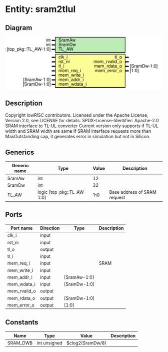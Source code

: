 # Entity: sram2tlul
## Diagram
![Diagram](sram2tlul.svg "Diagram")
## Description
Copyright lowRISC contributors.
 Licensed under the Apache License, Version 2.0, see LICENSE for details.
 SPDX-License-Identifier: Apache-2.0
 SRAM interface to TL-UL converter
      Current version only supports if TL-UL width and SRAM width are same
      If SRAM interface requests more than MaxOutstanding cap, it generates
      error in simulation but not in Silicon.
 
## Generics
| Generic name | Type                       | Value | Description                  |
| ------------ | -------------------------- | ----- | ---------------------------- |
| SramAw       | int                        | 12    |                              |
| SramDw       | int                        | 32    |                              |
| TL_AW        | logic [top_pkg::TL_AW-1:0] | 'h0   | Base address of SRAM request |
## Ports
| Port name    | Direction | Type         | Description |
| ------------ | --------- | ------------ | ----------- |
| clk_i        | input     |              |             |
| rst_ni       | input     |              |             |
| tl_o         | output    |              |             |
| tl_i         | input     |              |             |
| mem_req_i    | input     |              | SRAM        |
| mem_write_i  | input     |              |             |
| mem_addr_i   | input     | [SramAw-1:0] |             |
| mem_wdata_i  | input     | [SramDw-1:0] |             |
| mem_rvalid_o | output    |              |             |
| mem_rdata_o  | output    | [SramDw-1:0] |             |
| mem_error_o  | output    | [1:0]        |             |
## Constants
| Name     | Type         | Value            | Description |
| -------- | ------------ | ---------------- | ----------- |
| SRAM_DWB | int unsigned | $clog2(SramDw/8) |             |
